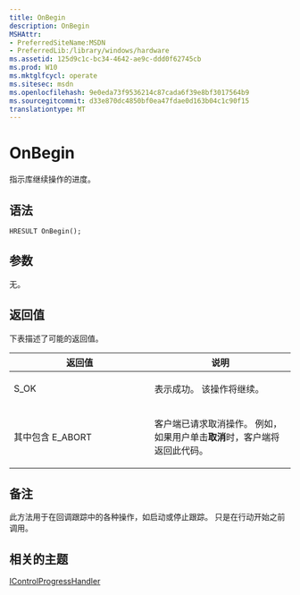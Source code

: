 ```yaml
---
title: OnBegin
description: OnBegin
MSHAttr:
- PreferredSiteName:MSDN
- PreferredLib:/library/windows/hardware
ms.assetid: 125d9c1c-bc34-4642-ae9c-ddd0f62745cb
ms.prod: W10
ms.mktglfcycl: operate
ms.sitesec: msdn
ms.openlocfilehash: 9e0eda73f9536214c87cada6f39e8bf3017564b9
ms.sourcegitcommit: d33e870dc4850bf0ea47fdae0d163b04c1c90f15
translationtype: MT
---
```

# <a name="onbegin"></a>OnBegin


指示库继续操作的进度。

## <a name="syntax"></a>语法


``` syntax
HRESULT OnBegin();
```

## <a name="parameters"></a>参数


无。

## <a name="return-value"></a>返回值


下表描述了可能的返回值。

<table>
<colgroup>
<col width="50%" />
<col width="50%" />
</colgroup>
<thead>
<tr class="header">
<th>返回值</th>
<th>说明</th>
</tr>
</thead>
<tbody>
<tr class="odd">
<td><p>S_OK</p></td>
<td><p>表示成功。 该操作将继续。</p></td>
</tr>
<tr class="even">
<td><p>其中包含 E_ABORT</p></td>
<td><p>客户端已请求取消操作。 例如，如果用户单击<strong>取消</strong>时，客户端将返回此代码。</p></td>
</tr>
</tbody>
</table>

 

## <a name="remarks"></a>备注


此方法用于在回调跟踪中的各种操作，如启动或停止跟踪。 只是在行动开始之前调用。

## <a name="related-topics"></a>相关的主题


[IControlProgressHandler](icontrolprogresshandler.md)

 

 







